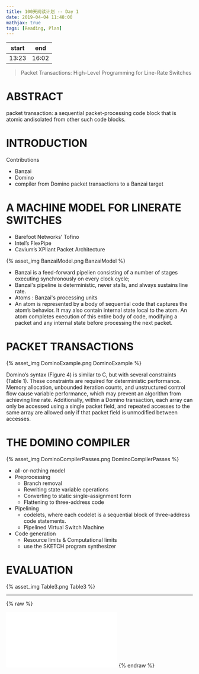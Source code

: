 ```yaml
---
title: 100天阅读计划 -- Day 1
date: 2019-04-04 11:48:00
mathjax: true
tags: [Reading, Plan]
---
```



|start | end  |
|----  | -----|
|13:23 | 16:02|

> Packet Transactions: High-Level Programming for Line-Rate Switches


# ABSTRACT

packet transaction: a sequential packet-processing code block that is atomic andisolated from other such code blocks.

# INTRODUCTION

Contributions
- Banzai
- Domino
- compiler from Domino packet transactions to a Banzai target

# A MACHINE MODEL FOR LINERATE SWITCHES

- Barefoot Networks’ Tofino
- Intel’s FlexPipe
- Cavium’s XPliant Packet Architecture

{% asset_img BanzaiModel.png BanzaiModel %}

- Banzai is a feed-forward pipelien consisting of a number of stages executing synchronously on every clock cycle; 
- Banzai's pipeline is deterministic, never stalls, and always sustains line rate.
- Atoms : Banzai's processing units
- An atom is represented by a body of sequential code that captures the atom’s behavior. It may also contain internal state local to the atom. An atom completes execution of this entire body of code, modifying a packet and any internal state before processing the next packet.

# PACKET TRANSACTIONS

{% asset_img DominoExample.png DominoExample %}

Domino’s syntax (Figure 4) is similar to C, but with several constraints (Table 1). These constraints are required for deterministic performance. Memory allocation, unbounded iteration counts, and unstructured control flow cause variable performance, which may prevent an algorithm from achieving line rate. Additionally, within a Domino transaction, each array can only be accessed using a single packet field, and repeated accesses to the same array are allowed only if that packet field is unmodified between accesses.

# THE DOMINO COMPILER

{% asset_img DominoCompilerPasses.png DominoCompilerPasses %}

- all-or-nothing model
- Preprocessing
    - Branch removal
    - Rewriting state variable operations
    - Converting to static single-assignment form
    - Flattening to three-address code
- Pipelining
    - codelets, where each codelet is a sequential block of three-address code statements.
    - Pipelined Virtual Switch Machine
- Code generation
    - Resource limits & Computational limits
    - use the SKETCH program synthesizer

# EVALUATION

{% asset_img Table3.png Table3 %}




--------------

{% raw %}
<iframe src="//player.bilibili.com/player.html?aid=43426592&cid=76113255&page=1" scrolling="no" border="0" frameborder="no" framespacing="0" allowfullscreen="true"> </iframe>
{% endraw %}

